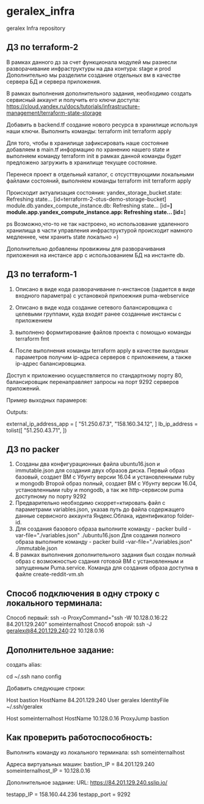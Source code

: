 # geralex_infra
geralex Infra repository

## ДЗ по terraform-2

В рамках данного дз за счет функционала модулей мы разнесли разворачивание инфраструктуры на два контура: stage и prod
Дополнительно мы разделили создание отдельных вм в качестве сервера БД и сервера приложения.

В рамках выполнения дополнительного задания, необходимо создать сервисный аккаунт и получить его ключи доступа:
https://cloud.yandex.ru/docs/tutorials/infrastructure-management/terraform-state-storage

Добавить в backend.tf создание нового ресурса в хранилище используя наши ключи.
Выполнить команды:
terraform init
terraform apply

Для того, чтобы в хранилище зафиксировать наше состояние добавляем в main.tf информацию по хранению нашего state и выполняем команду terraform init в рамках данной команды будет предложено загружить в хранилище текущее состояние.

Перенеся проект в отдельный каталог, с отсусттвующими локальными файлами состояний, выполняем команды
terraform init
terraform apply

Происходит актуализация состояния:
yandex_storage_bucket.state: Refreshing state... [id=terraform-2-otus-demo-storage-bucket]
module.db.yandex_compute_instance.db: Refreshing state... [id=****]
module.app.yandex_compute_instance.app: Refreshing state... [id=****]

ps Возможно,что-то не так настроено, но использование удаленного хранилища в части управления инфраструктурой происходит намного медленнее, чем хранить state локально =)

Дополнительно добавлены провижины для разворачивания приложения на инстансе app с использованием БД на инстанте db.


## ДЗ по terraform-1

1) Описано в виде кода разворачивание n-инстансов (задается в виде входного параметра) с установкой прилоежния puma-webservice
2) Описано в виде кода создание сетевого балансировщика с целевыми группами, куда входят ранее созданные инстансы с приложением
3) выполнено формитирование файлов проекта с помощью команды terraform fmt

4) После выполнения команды terraform apply в качестве выходных параметров получим ip-адреса серверов с приложением, а также ip-адрес балансировщика.

Доступ к приложению осуществляется по стандартному порту 80, балансировщик перенаправляет запросы на порт 9292 серверов приложений.

Пример выходных парамеров:

Outputs:

external_ip_address_app = [
  "51.250.67.3",
  "158.160.34.12",
]
lb_ip_address = tolist([
  "51.250.43.71",
])

## ДЗ по packer

1) Созданы два конфигурационных файла ubuntu16.json и immutable.json для создания двух образов диска.
Первый образ базовый, создает ВМ с Убунту версии 16.04 и установленными ruby и mongodb
Второй образ полный, создает ВМ с Убунту версии 16.04, установленными ruby и mongodb, а так же http-сервисом puma доступному по порту 9292
2) Предварительно необходимо скоррет=ктировать файл с параметрами variables.json, указав путь до файла содержащего данные сервисного аккаунта Яндекс.Облака, идентификатор folder-id.
3) Для создания базового образа выполните команду - packer build -var-file="./variables.json" ./ubuntu16.json
Для создания полного образа выполните команду - packer build -var-file="./variables.json" ./immutable.json
4) В рамках выполнения дополнительного задания был создан полный образ с возможностью сздания готовой ВМ с установленным и запущенным Puma.service.
Команда для создания образа доступна в файле create-reddit-vm.sh

## Способ подключения в одну строку с локального терминала:

Способ первый: ssh -o ProxyCommand="ssh -W 10.128.0.16:22 84.201.129.240" someinternalhost
Способ второй: ssh -J geralex@84.201.129.240:22 10.128.0.16

## Дополнительное задание:

создать alias:

cd ~/.ssh
nano config

Добавить следующие строки:

Host bastion
  HostName 84.201.129.240
  User geralex
  IdentityFile ~/.ssh/geralex

Host someinternalhost
  HostName 10.128.0.16
  ProxyJump bastion

## Как проверить работоспособность:

Выполнить команду из локального терминала:
ssh someinternalhost

Адреса виртуальных машин:
bastion_IP = 84.201.129.240
someinternalhost_IP = 10.128.0.16

Дополнительное задание:
URL: https://84.201.129.240.sslip.io/


testapp_IP = 158.160.44.236
testapp_port = 9292
